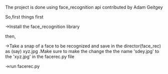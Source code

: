 The project is done using face_recognition api contributed by Adam Geitgey

So,first things first

->Install the face_recognition library 

then,

->Take a snap of a face to be recognized and save in the director(face_rec) as (say) xyz.jpg .Make sure to make the change the the name 'sdey.jpg' to the 'xyz.jpg' in the facerec.py file

->run facerec.py

